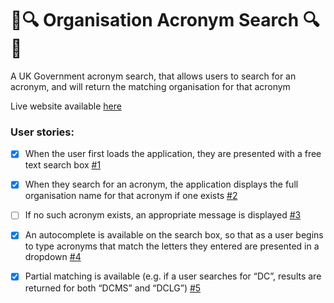 # 📖🔍 Organisation Acronym Search 🔍📖

A UK Government acronym search, that allows users to search for an acronym, and will return the matching organisation for that acronym

Live website available [here](https://dogwishx.github.io/dxw-take-home/)

### User stories:
- [x] When the user first loads the application, they are presented with a free text search
box [#1][i1]
- [x] When they search for an acronym, the application displays the full organisation
name for that acronym if one exists [#2][i2]
- [ ] If no such acronym exists, an appropriate message is displayed [#3][i3] 
- [x] An autocomplete is available on the search box, so that as a user begins to type
acronyms that match the letters they entered are presented in a dropdown  [#4][i4]
- [X] Partial matching is available (e.g. if a user searches for “DC”, results are returned for
both “DCMS” and “DCLG”) [#5][i5]


<!-- Issue References -->
[i1]: https://github.com/DogwishX/dxw-take-home/issues/1
[i2]: https://github.com/DogwishX/dxw-take-home/issues/2
[i3]: https://github.com/DogwishX/dxw-take-home/issues/3
[i4]: https://github.com/DogwishX/dxw-take-home/issues/4
[i5]: https://github.com/DogwishX/dxw-take-home/issues/5

